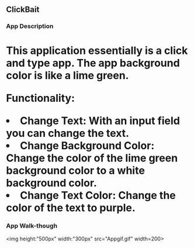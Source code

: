 ## ClickBait

### App Description
<h1>
This application essentially is a click and type app. The app background color is like a lime green. 

Functionality:
<li>Change Text: With an input field you can change the text.</li>
<li>Change Background Color: Change the color of the lime green background color to a white background color.</li>
<li>Change Text Color: Change the color of the text to purple. </li>
</h1>

### App Walk-though
<img height:"500px" width:"300px" src="Appgif.gif" width=200><br>
